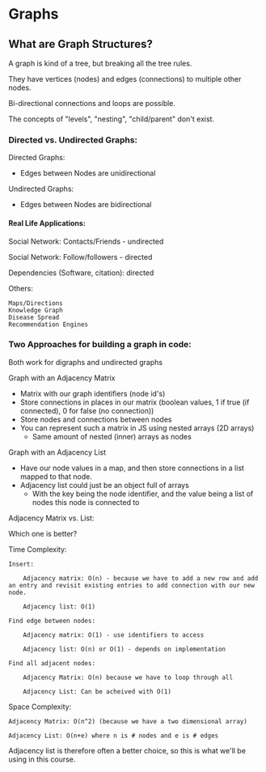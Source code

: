 # Graphs

## What are Graph Structures?

A graph is kind of a tree, but breaking all the tree rules.

They have vertices (nodes) and edges (connections) to multiple other nodes.

Bi-directional connections and loops are possible.

The concepts of "levels", "nesting", "child/parent" don't exist.

### Directed vs. Undirected Graphs:

Directed Graphs:

 - Edges between Nodes are unidirectional

Undirected Graphs:

 - Edges between Nodes are bidirectional

#### Real Life Applications:

Social Network: Contacts/Friends - undirected

Social Network: Follow/followers - directed

Dependencies (Software, citation): directed

Others:

    Maps/Directions
    Knowledge Graph
    Disease Spread
    Recommendation Engines

### Two Approaches for building a graph in code:

Both work for digraphs and undirected graphs

Graph with an Adjacency Matrix

 - Matrix with our graph identifiers (node id's)
 - Store connections in places in our matrix (boolean values, 1 if true (if connected), 0 for false (no connection))
 - Store nodes and connections between nodes
 - You can represent such a matrix in JS using nested arrays (2D arrays)
    - Same amount of nested (inner) arrays as nodes

Graph with an Adjacency List

 - Have our node values in a map, and then store connections in a list mapped to that node.
 - Adjacency list could just be an object full of arrays
    - With the key being the node identifier, and the value being a list of nodes this node is connected to

Adjacency Matrix vs. List:

Which one is better?

Time Complexity:

    Insert:

        Adjacency matrix: O(n) - because we have to add a new row and add an entry and revisit existing entries to add connection with our new node.

        Adjacency list: O(1)

    Find edge between nodes:

        Adjacency matrix: O(1) - use identifiers to access

        Adjacency list: O(n) or O(1) - depends on implementation

    Find all adjacent nodes:

        Adjacency Matrix: O(n) because we have to loop through all

        Adjacency List: Can be acheived with O(1)

Space Complexity:

    Adjacency Matrix: O(n^2) (because we have a two dimensional array)

    Adjacency List: O(n+e) where n is # nodes and e is # edges

Adjacency list is therefore often a better choice, so this is what we'll be using in this course.

